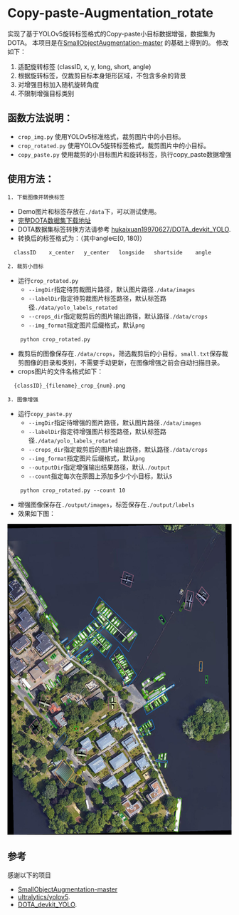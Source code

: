 # Copy-paste-Augmentation_rotate
实现了基于YOLOv5旋转标签格式的Copy-paste小目标数据增强，数据集为DOTA。
本项目是在[SmallObjectAugmentation-master](https://github.com/kangpeilun/SmallObjectAugmentation-master/tree/main/SmallObjectAugmentation-master)
的基础上得到的。
修改如下：  
1. 适配旋转标签 (classID, x, y, long, short, angle)
2. 根据旋转标签，仅裁剪目标本身矩形区域，不包含多余的背景
3. 对增强目标加入随机旋转角度
4. 不限制增强目标类别

## 函数方法说明：
* `crop_img.py` 使用YOLOv5标准格式，裁剪图片中的小目标。
* `crop_rotated.py`  使用YOLOv5旋转标签格式，裁剪图片中的小目标。
* `copy_paste.py` 使用裁剪的小目标图片和旋转标签，执行copy_paste数据增强

## 使用方法：
`1. 下载图像并转换标签 `
* Demo图片和标签存放在`./data`下，可以测试使用。
* [完整DOTA数据集下载地址](https://captain-whu.github.io/DOAI2019/dataset.html)
* DOTA数据集标签转换方法请参考 [hukaixuan19970627/DOTA_devkit_YOLO](https://github.com/hukaixuan19970627/DOTA_devkit_YOLO).
* 转换后的标签格式为：（其中angle∈[0, 180)）
```
  classID    x_center   y_center   longside   shortside    angle    
```

`2. 裁剪小目标`
* 运行`crop_rotated.py`
  * `--imgDir`指定待剪裁图片路径，默认图片路径`./data/images` 
  * `--labelDir`指定待剪裁图片标签路径，默认标签路径`./data/yolo_labels_rotated` 
  * `--crops_dir`指定裁剪后的图片输出路径，默认路径`./data/crops`
  * `--img_format`指定图片后缀格式，默认`png`
```angular2html
    python crop_rotated.py
```
* 裁剪后的图像保存在`./data/crops`，筛选裁剪后的小目标，`small.txt`保存裁剪图像的目录和类别，不需要手动更新，在图像增强之前会自动扫描目录。  
* crops图片的文件名格式如下：
```
  {classID}_{filename}_crop_{num}.png
```


`3. 图像增强`
* 运行`copy_paste.py`
  * `--imgDir`指定待增强的图片路径，默认图片路径`./data/images` 
  * `--labelDir`指定待增强图片标签路径，默认标签路径`./data/yolo_labels_rotated` 
  * `--crops_dir`指定裁剪后的图片输出路径，默认路径`./data/crops`
  * `--img_format`指定图片后缀格式，默认`png`
  * `--outputDir`指定增强输出结果路径，默认`./output`
  * `--count`指定每次在原图上添加多少个小目标，默认`5`
```angular2html
    python crop_rotated.py --count 10
```
* 增强图像保存在`./output/images`，标签保存在`./output/labels`
* 效果如下图：

![output](./output/images_labels/P0129_.png)

## 参考
感谢以下的项目
* [SmallObjectAugmentation-master](https://github.com/kangpeilun/SmallObjectAugmentation-master/tree/main/SmallObjectAugmentation-master)
* [ultralytics/yolov5](https://github.com/ultralytics/yolov5).
* [DOTA_devkit_YOLO](https://github.com/hukaixuan19970627/DOTA_devkit_YOLO).
